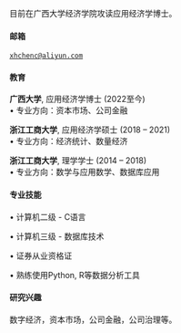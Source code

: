 
目前在广西大学经济学院攻读应用经济学博士。

#### 邮箱  
<code>xhchenc@aliyun.com</code>  

#### 教育  
**广西大学**, 应用经济学博士 (2022至今)  
• 专业方向：资本市场、公司金融

**浙江工商大学**, 应用经济学硕士 (2018 – 2021)  
• 专业方向：经济统计、数量经济

**浙江工商大学**, 理学学士 (2014 – 2018)  
• 专业方向：数学与应用数学、数据库应用

#### 专业技能 
• 计算机二级 - C语言

• 计算机三级 - 数据库技术

• 证券从业资格证

• 熟练使用Python, R等数据分析工具

#### 研究兴趣  
数字经济，资本市场，公司金融，公司治理等。
